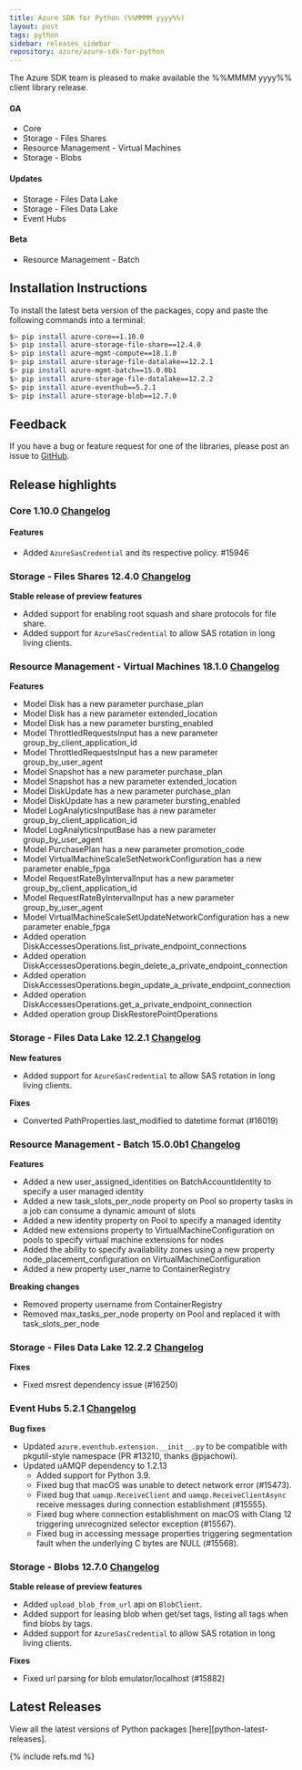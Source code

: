 ```yaml
---
title: Azure SDK for Python (%%MMMM yyyy%%)
layout: post
tags: python
sidebar: releases_sidebar
repository: azure/azure-sdk-for-python
---
```


<!--
azure-core:1.10.0
azure-storage-file-share:12.4.0
azure-mgmt-compute:18.1.0
azure-storage-file-datalake:12.2.1
azure-mgmt-batch:15.0.0b1
azure-storage-file-datalake:12.2.2
azure-eventhub:5.2.1
azure-storage-blob:12.7.0

[pattern]: # (${PackageName}:${PackageVersion})
-->

The Azure SDK team is pleased to make available the %%MMMM yyyy%% client library release.

#### GA
- Core
- Storage - Files Shares
- Resource Management - Virtual Machines
- Storage - Blobs

[pattern.ga]: # (- ${PackageFriendlyName})

#### Updates
- Storage - Files Data Lake
- Storage - Files Data Lake
- Event Hubs

[pattern.patch]: # (- ${PackageFriendlyName})

#### Beta
- Resource Management - Batch

[pattern.beta]: # (- ${PackageFriendlyName})

## Installation Instructions

To install the latest beta version of the packages, copy and paste the following commands into a terminal:

```bash
$> pip install azure-core==1.10.0
$> pip install azure-storage-file-share==12.4.0
$> pip install azure-mgmt-compute==18.1.0
$> pip install azure-storage-file-datalake==12.2.1
$> pip install azure-mgmt-batch==15.0.0b1
$> pip install azure-storage-file-datalake==12.2.2
$> pip install azure-eventhub==5.2.1
$> pip install azure-storage-blob==12.7.0

```

[pattern]: # ($> pip install ${PackageName}==${PackageVersion})

## Feedback

If you have a bug or feature request for one of the libraries, please post an issue to [GitHub](https://github.com/azure/azure-sdk-for-python/issues).

## Release highlights
### Core 1.10.0 [Changelog](https://github.com/Azure/azure-sdk-for-/blob/azure-core_1.10.0/sdk/core/azure-core/CHANGELOG.md#1100-2021-01-11)
#### Features

- Added `AzureSasCredential` and its respective policy. #15946

### Storage - Files Shares 12.4.0 [Changelog](https://github.com/Azure/azure-sdk-for-/blob/azure-storage-file-share_12.4.0/sdk/storage/azure-storage-file-share/CHANGELOG.md#1240-2021-01-13)
**Stable release of preview features**
- Added support for enabling root squash and share protocols for file share.
- Added support for `AzureSasCredential` to allow SAS rotation in long living clients.

### Resource Management - Virtual Machines 18.1.0 [Changelog](https://github.com/Azure/azure-sdk-for-/blob/azure-mgmt-compute_18.1.0/sdk/compute/azure-mgmt-compute/CHANGELOG.md#1810-2021-01-19)
**Features**
  - Model Disk has a new parameter purchase_plan
  - Model Disk has a new parameter extended_location
  - Model Disk has a new parameter bursting_enabled
  - Model ThrottledRequestsInput has a new parameter group_by_client_application_id
  - Model ThrottledRequestsInput has a new parameter group_by_user_agent
  - Model Snapshot has a new parameter purchase_plan
  - Model Snapshot has a new parameter extended_location
  - Model DiskUpdate has a new parameter purchase_plan
  - Model DiskUpdate has a new parameter bursting_enabled
  - Model LogAnalyticsInputBase has a new parameter group_by_client_application_id
  - Model LogAnalyticsInputBase has a new parameter group_by_user_agent
  - Model PurchasePlan has a new parameter promotion_code
  - Model VirtualMachineScaleSetNetworkConfiguration has a new parameter enable_fpga
  - Model RequestRateByIntervalInput has a new parameter group_by_client_application_id
  - Model RequestRateByIntervalInput has a new parameter group_by_user_agent
  - Model VirtualMachineScaleSetUpdateNetworkConfiguration has a new parameter enable_fpga
  - Added operation DiskAccessesOperations.list_private_endpoint_connections
  - Added operation DiskAccessesOperations.begin_delete_a_private_endpoint_connection
  - Added operation DiskAccessesOperations.begin_update_a_private_endpoint_connection
  - Added operation DiskAccessesOperations.get_a_private_endpoint_connection
  - Added operation group DiskRestorePointOperations

### Storage - Files Data Lake 12.2.1 [Changelog](https://github.com/Azure/azure-sdk-for-/blob/azure-storage-file-datalake_12.2.1/sdk/storage/azure-storage-file-datalake/CHANGELOG.md#1221-2021-01-13)
**New features**
- Added support for `AzureSasCredential` to allow SAS rotation in long living clients.

**Fixes**
- Converted PathProperties.last_modified to datetime format (#16019)

### Resource Management - Batch 15.0.0b1 [Changelog](https://github.com/Azure/azure-sdk-for-/blob/azure-mgmt-batch_15.0.0b1/sdk/batch/azure-mgmt-batch/CHANGELOG.md#1500b1-2021-01-28)
**Features**

  - Added a new user_assigned_identities on BatchAccountIdentity to specify a user managed identity
  - Added a new task_slots_per_node property on Pool so property tasks in a job can consume a dynamic amount of slots
  - Added a new identity property on Pool to specify a managed identity
  - Added new extensions property to VirtualMachineConfiguration on pools to specify virtual machine extensions for nodes
  - Added the ability to specify availability zones using a new property node_placement_configuration on VirtualMachineConfiguration
  - Added a new property user_name to ContainerRegistry

**Breaking changes**

  - Removed property username from ContainerRegistry
  - Removed max_tasks_per_node property on Pool and replaced it with task_slots_per_node

### Storage - Files Data Lake 12.2.2 [Changelog](https://github.com/Azure/azure-sdk-for-/blob/azure-storage-file-datalake_12.2.2/sdk/storage/azure-storage-file-datalake/CHANGELOG.md#1222-2021-01-20)
**Fixes**
- Fixed msrest dependency issue (#16250)

### Event Hubs 5.2.1 [Changelog](https://github.com/Azure/azure-sdk-for-/blob/azure-eventhub_5.2.1/sdk/eventhub/azure-eventhub/CHANGELOG.md#521-2021-01-11)
**Bug fixes**

* Updated `azure.eventhub.extension.__init__.py` to be compatible with pkgutil-style namespace (PR #13210, thanks @pjachowi).
* Updated uAMQP dependency to 1.2.13
  - Added support for Python 3.9.
  - Fixed bug that macOS was unable to detect network error (#15473).
  - Fixed bug that `uamqp.ReceiveClient` and `uamqp.ReceiveClientAsync` receive messages during connection establishment (#15555).
  - Fixed bug where connection establishment on macOS with Clang 12 triggering unrecognized selector exception (#15567).
  - Fixed bug in accessing message properties triggering segmentation fault when the underlying C bytes are NULL (#15568).

### Storage - Blobs 12.7.0 [Changelog](https://github.com/Azure/azure-sdk-for-/blob/azure-storage-blob_12.7.0/sdk/storage/azure-storage-blob/CHANGELOG.md#1270-2021-01-13)
**Stable release of preview features**
- Added `upload_blob_from_url` api on `BlobClient`.
- Added support for leasing blob when get/set tags, listing all tags when find blobs by tags.
- Added support for `AzureSasCredential` to allow SAS rotation in long living clients.

**Fixes**
- Fixed url parsing for blob emulator/localhost (#15882)


[pattern]: # (### ${PackageFriendlyName} ${PackageVersion} [Changelog]${ChangelogUrl}`n${HighlightsBody}`n)

## Latest Releases

View all the latest versions of Python packages [here][python-latest-releases].

{% include refs.md %}
